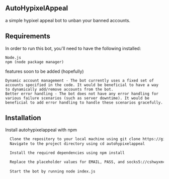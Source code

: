 ## AutoHypixelAppeal

a simple hypixel appeal bot to unban your banned accounts.

## Requirements

In order to run this bot, you'll need to have the following installed:

    Node.js
    npm (node package manager)

features soon to be added (hopefully)

    Dynamic account management - The bot currently uses a fixed set of accounts specified in the code. It would be beneficial to have a way to dynamically add/remove accounts from the bot.
    Better error handling - The bot does not have any error handling for various failure scenarios (such as server downtime). It would be beneficial to add error handling to handle these scenarios gracefully.
    
    
## Installation

Install autohypixelappeal with npm

```bash
  Clone the repository to your local machine using git clone https://github.com/fall4j/autohypixelappeal
  Navigate to the project directory using cd autohypixelappeal

  Install the required dependencies using npm install

  Replace the placeholder values for EMAIL, PASS, and socks5://cshwyxmc:yno34c71rc09@64.137.92.191:6390 with your actual credentials in the accounts array 
  
  Start the bot by running node index.js
```
    
